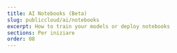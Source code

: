 ```yaml
---
title: AI Notebooks (Beta)
slug: publiccloud/ai/notebooks
excerpt: How to train your models or deploy notebooks
sections: Per iniziare
order: 08
---
```


